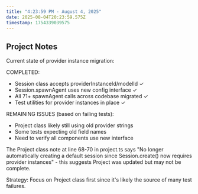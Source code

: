 ```yaml
---
title: "4:23:59 PM - August 4, 2025"
date: 2025-08-04T20:23:59.575Z
timestamp: 1754339039575
---
```


## Project Notes

Current state of provider instance migration:

COMPLETED:
- Session class accepts providerInstanceId/modelId ✓
- Session.spawnAgent uses new config interface ✓  
- All 71+ spawnAgent calls across codebase migrated ✓
- Test utilities for provider instances in place ✓

REMAINING ISSUES (based on failing tests):
- Project class likely still using old provider strings
- Some tests expecting old field names
- Need to verify all components use new interface

The Project class note at line 68-70 in project.ts says "No longer automatically creating a default session since Session.create() now requires provider instances" - this suggests Project was updated but may not be complete.

Strategy: Focus on Project class first since it's likely the source of many test failures.
